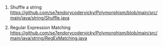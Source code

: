 1. Shuffle a string
   https://github.com/se7endorycodervicky/Polymorphism/blob/main/src/main/java/string/Shuffle.java

2. Regular Expression Matching
   https://github.com/se7endorycodervicky/Polymorphism/blob/main/src/main/java/string/RegExMatching.java
